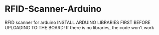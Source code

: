 # RFID-Scanner-Arduino
RFID scanner for arduino
INSTALL ARDUINO LIBRARIES FIRST BEFORE UPLOADING TO THE BOARD!
If there is no libraries, the code won't work
